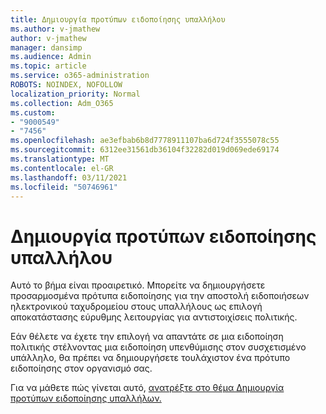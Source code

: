 ```yaml
---
title: Δημιουργία προτύπων ειδοποίησης υπαλλήλου
ms.author: v-jmathew
author: v-jmathew
manager: dansimp
ms.audience: Admin
ms.topic: article
ms.service: o365-administration
ROBOTS: NOINDEX, NOFOLLOW
localization_priority: Normal
ms.collection: Adm_O365
ms.custom:
- "9000549"
- "7456"
ms.openlocfilehash: ae3efbab6b8d7778911107ba6d724f3555078c55
ms.sourcegitcommit: 6312ee31561db36104f32282d019d069ede69174
ms.translationtype: MT
ms.contentlocale: el-GR
ms.lasthandoff: 03/11/2021
ms.locfileid: "50746961"
---
```

# <a name="create-employee-notice-templates"></a>Δημιουργία προτύπων ειδοποίησης υπαλλήλου

Αυτό το βήμα είναι προαιρετικό. Μπορείτε να δημιουργήσετε προσαρμοσμένα πρότυπα ειδοποίησης για την αποστολή ειδοποιήσεων ηλεκτρονικού ταχυδρομείου στους υπαλλήλους ως επιλογή αποκατάστασης εύρυθμης λειτουργίας για αντιστοιχίσεις πολιτικής.

Εάν θέλετε να έχετε την επιλογή να απαντάτε σε μια ειδοποίηση πολιτικής στέλνοντας μια ειδοποίηση υπενθύμισης στον συσχετισμένο υπάλληλο, θα πρέπει να δημιουργήσετε τουλάχιστον ένα πρότυπο ειδοποίησης στον οργανισμό σας.

Για να μάθετε πώς γίνεται αυτό, [ανατρέξτε στο θέμα Δημιουργία προτύπων ειδοποίησης υπαλλήλων.](https://go.microsoft.com/fwlink/?linkid=2129080)
